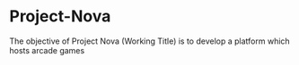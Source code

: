 # Project-Nova
The objective of Project Nova (Working Title) is to develop a platform which hosts arcade games

